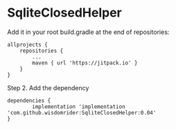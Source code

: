# SqliteClosedHelper







Add it in your root build.gradle at the end of repositories:

	allprojects {
		repositories {
			...
			maven { url 'https://jitpack.io' }
		}
	}
Step 2. Add the dependency

	dependencies {
	        implementation 'implementation 'com.github.wisdomrider:SqliteClosedHelper:0.04'
	}


	




